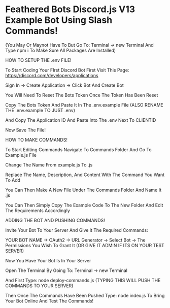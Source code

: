 # Feathered Bots Discord.js V13 Example Bot Using Slash Commands! 


(You May Or Maynot Have To But Go To: Terminal -> new Terminal And Type npm i To Make Sure All Packages Are Installed)


HOW TO SETUP THE .env FILE!

To Start Coding Your FIrst Discord Bot First Visit This Page: https://discord.com/developers/applications

Sign In -> Create Application -> Click Bot And Create Bot

You Will Need To Reset The Bots Token Once The Token Has Been Reset

Copy The Bots Token And Paste It In The .env.example File (ALSO RENAME THE .env.example TO JUST .env)

And Copy The Application ID And Paste Into The .env Next To CLIENTID

Now Save The File!




HOW TO MAKE COMMANDS!

To Start Editing Commands Navigate To Commands Folder And Go To Example.js File

Change The Name From example.js To <COMMAND NAME>.js

Replace The Name, Description, And Content With The Command You Want To Add

You Can Then Make A New File Under The Commands Folder And Name It <COMMAND NAME>.js

You Can Then Simply Copy The Example Code To The New Folder And Edit The Requirements Accordingly


ADDING THE BOT AND PUSHING COMMANDS!

Invite Your Bot To Your Server And Give it The Required Commands:

YOUR BOT NAME -> OAuth2 -> URL Generator -> Select Bot -> The Permissions You Wish To Grant It (OR GIVE IT ADMIN IF ITS ON YOUR TEST SERVER)


Now You Have Your Bot Is In Your Server

Open The Terminal By Going To: Terminal -> new Terminal

And First Type: node deploy-commands.js (TYPING THIS WILL PUSH THE COMMANDS TO YOUR SERVER)

Then Once The Commands Have Been Pushed Type: node index.js To Bring Your Bot Online And Test The Commands!

